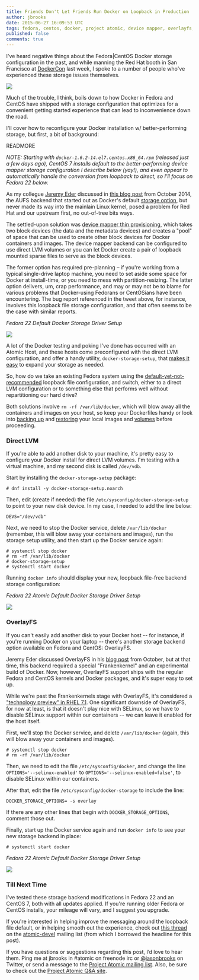 ```yaml
---
title: Friends Don't Let Friends Run Docker on Loopback in Production
author: jbrooks
date: 2015-06-27 16:09:53 UTC
tags: fedora, centos, docker, project atomic, device mapper, overlayfs, selinux
published: false
comments: true
---
```


I've heard negative things about the Fedora\|CentOS Docker storage configuration in the past, and while manning the Red Hat booth in San Francisco at [DockerCon](http://www.dockercon.com/) last week, I spoke to a number of people who've experienced these storage issues themselves.

[![](images/banned-dm.png)](https://twitter.com/codinghorror/status/604096348682485760)

Much of the trouble, I think, boils down to how Docker in Fedora and CentOS have shipped with a storage configuration that optimizes for a convenient getting started experience that can lead to inconvenience down the road. 

I'll cover how to reconfigure your Docker installation w/ better-performing storage, but first, a bit of background:

READMORE

_NOTE: Starting with `docker-1.6.2-14.el7.centos.x86_64.rpm` (released just a few days ago), CentOS 7 installs default to the better-performing device mapper storage configuration I describe below (yay!), and even appear to automatically handle the conversion from loopback to direct, so I'll focus on Fedora 22 below._

As my collegue [Jeremy Eder](https://twitter.com/jeremyeder) discussed in [this blog post](http://developerblog.redhat.com/2014/09/30/overview-storage-scalability-docker/) from October 2014, the AUFS backend that started out as Docker's default [storage option](http://jpetazzo.github.io/assets/2015-03-03-not-so-deep-dive-into-docker-storage-drivers.html), but never made its way into the mainlain Linux kernel, posed a problem for Red Hat and our upstream first, no out-of-tree bits ways.

The settled-upon solution was [device mapper thin provisioning](https://github.com/docker/docker/blob/master/daemon/graphdriver/devmapper/README.md), which takes two block devices (the data and the metadata devices) and creates a "pool" of space that can be used to create other block devices for Docker containers and images. The device mapper backend can be configured to use direct LVM volumes or you can let Docker create a pair of loopback mounted sparse files to serve as the block devices. 

The former option has required pre-planning – if you're working from a typical single-drive laptop machine, you need to set aside some space for Docker at install-time, or you need to mess with partition-resizing. The latter option delivers, um, crap performance, and may or may not be to blame for various problems that Docker-using Fedorans or CentOSians have been encountering. The bug report referenced in the tweet above, for instance, involves this loopback file storage configuration, and that often seems to be the case with similar reports.

 _Fedora 22 Default Docker Storage Driver Setup_
 
![](images/docker-info-loop.png)
 
A lot of the Docker testing and poking I've done has occurred with an Atomic Host, and these hosts come preconfigured with the direct LVM configuration, and offer a handy utility, `docker-storage-setup`, that [makes it easy](http://www.projectatomic.io/docs/docker-storage-recommendation/) to expand your storage as needed.

So, how do we take an existing Fedora system using the [default-yet-not-recommended](https://lists.projectatomic.io/projectatomic-archives/atomic-devel/2015-April/msg00033.html) loopback file configuration, and switch, either to a direct LVM configuration or to something else that performs well without repartitioning our hard drive?

Both solutions involve `rm -rf /var/lib/docker`, which will blow away all the containers and images on your host, so keep your Dockerfiles handy or look into [backing up](https://docs.docker.com/reference/commandline/export/) and [restoring](https://docs.docker.com/reference/commandline/import/) your local images and [volumes](https://docs.docker.com/userguide/dockervolumes/#backup-restore-or-migrate-data-volumes) before proceeding.

### Direct LVM

If you're able to add another disk to your machine, it's pretty easy to configure your Docker install for direct LVM volumes. I'm testing with a virtual machine, and my second disk is called `/dev/vdb`.

Start by installing the `docker-storage-setup` package:

````
# dnf install -y docker-storage-setup.noarch
````
Then, edit (create if needed) the file `/etc/sysconfig/docker-storage-setup` to point to your new disk device. In my case, I needed to add the line below:

````
DEVS="/dev/vdb"
````

Next, we need to stop the Docker service, delete `/var/lib/docker` (remember, this will blow away your containers and images), run the storage setup utility, and then start up the Docker service again:

````
# systemctl stop docker
# rm -rf /var/lib/docker
# docker-storage-setup
# systemctl start docker
````

Running `docker info` should display your new, loopback file-free backend storage configuration:

_Fedora 22 Atomic Default Docker Storage Driver Setup_

![](images/docker-info-direct.png)

### OverlayFS

If you can't easily add another disk to your Docker host -- for instance, if you're running Docker on your laptop -- there's another storage backend option available on Fedora and CentOS: OverlayFS. 

Jeremy Eder discussed OverlayFS in his [blog post](http://developerblog.redhat.com/2014/09/30/overview-storage-scalability-docker/) from October, but at that time, this backend required a special "Frankenkernel" and an experimental build of Docker. Now, however, OverlayFS support ships with the regular Fedora and CentOS kernels and Docker packages, and it's super easy to set up.

While we're past the Frankenkernels stage with OverlayFS, it's considered a ["technology preview" in RHEL 7.1](https://access.redhat.com/documentation/en-US/Red_Hat_Enterprise_Linux/7/html/7.1_Release_Notes/chap-Red_Hat_Enterprise_Linux-7.1_Release_Notes-File_Systems.html). One significant downside of OverlayFS, for now at least, is that it doesn't play nice with SELinux, so we have to disable SELinux support within our containers -- we can leave it enabled for the host itself.

First, we'll stop the Docker service, and delete `/var/lib/docker` (again, this will blow away your containers and images).

````
# systemctl stop docker
# rm -rf /var/lib/docker
````

Then, we need to edit the file `/etc/sysconfig/docker`, and change the line `OPTIONS='--selinux-enabled'` to `OPTIONS='--selinux-enabled=false'`, to disable SELinux within our containers.

After that, edit the file `/etc/sysconfig/docker-storage` to include the line:

````
DOCKER_STORAGE_OPTIONS= -s overlay
````

If there are any other lines that begin with `DOCKER_STORAGE_OPTIONS`, comment those out.

Finally, start up the Docker service again and run `docker info` to see your new storage backend in place:

````
# systemctl start docker
````

_Fedora 22 Atomic Default Docker Storage Driver Setup_

![](images/docker-info-overlay.png)

### Till Next Time

I've tested these storage backend modifications in Fedora 22 and an CentOS 7, both with all updates applied. If you're running older Fedora or CentOS installs, your mileage will vary, and I suggest you upgrade.

If you're interested in helping improve the messaging around the loopback file default, or in helping smooth out the experience, check out [this thread](https://lists.projectatomic.io/projectatomic-archives/atomic-devel/2015-April/msg00033.html) on the [atomic-devel](https://lists.projectatomic.io/mailman/listinfo/atomic-devel) mailing list (from which I borrowed the headline for this post).

If you have questions or suggestions regarding this post, I’d love to hear them. Ping me at jbrooks in #atomic on freenode irc or [@jasonbrooks](https://twitter.com/jasonbrooks) on Twitter, or send a message to the [Project Atomic mailing list](https://lists.projectatomic.io/mailman/listinfo/atomic-devel). Also, be sure to check out the [Project Atomic Q&A site](http://ask.projectatomic.io/en/questions/).